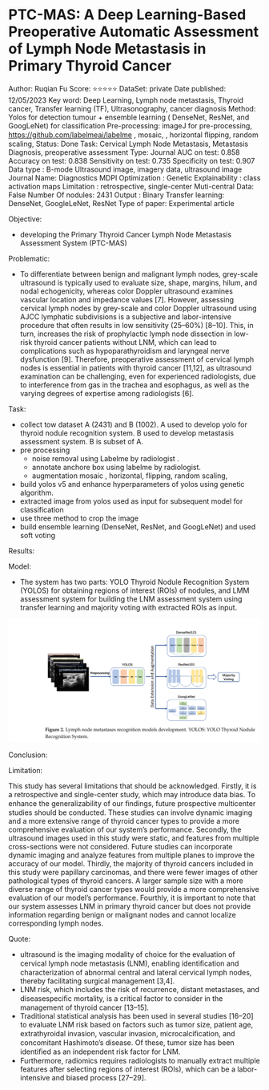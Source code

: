 # PTC-MAS: A Deep Learning-Based Preoperative Automatic Assessment of Lymph Node Metastasis in Primary Thyroid Cancer

Author: Ruqian Fu
Score: ⭐️⭐️⭐️⭐️⭐️
DataSet: private
Date published: 12/05/2023
Key word: Deep Learning, Lymph node metastasis, Thyroid cancer, Transfer learning (TF), Ultrasonography, cancer diagnosis
Method: Yolos for detection tumour + ensemble learning ( DenseNet, ResNet, and GoogLeNet) for classification 
Pre-processing: imageJ for pre-processing, https://github.com/labelmeai/labelme , mosaic, , horizontal ﬂipping, random scaling, 
Status: Done
Task: Cervical Lymph Node Metastasis, Metastasis Diagnosis, preoperative assessment
Type: Journal
AUC on test: 0.858
Accuracy on test: 0.838
Sensitivity on test: 0.735
Specificity on test: 0.907
Data type : B-mode Ultrasound image, imagery data, ultrasound image
Journal Name: Diagnostics MDPI
Optimization : Genetic
Explainability : class activation maps
Limitation : retrospective, single-center
Muti-central Data: False
Number Of nodules: 2431
Output : Binary
Transfer learning: DenseNet, GoogleLeNet, ResNet
Type of paper: Experimental article

Objective:

- developing the Primary Thyroid Cancer Lymph Node Metastasis Assessment System (PTC-MAS)

Problematic:

- To differentiate between benign and malignant lymph nodes, grey-scale ultrasound is typically used to evaluate size, shape, margins, hilum, and nodal echogenicity, whereas color Doppler ultrasound examines vascular location and impedance values [7]. However, assessing cervical lymph nodes by grey-scale and color Doppler ultrasound using AJCC lymphatic subdivisions is a subjective and labor-intensive procedure that often results in low sensitivity (25–60%) [8–10]. This, in turn, increases the risk of prophylactic lymph node dissection in low-risk thyroid cancer patients without LNM, which can lead to complications such as hypoparathyroidism and laryngeal nerve dysfunction [9]. Therefore, preoperative assessment of cervical lymph nodes is essential in patients with thyroid cancer [11,12], as ultrasound examination can be challenging, even for experienced radiologists, due to interference from gas in the trachea and esophagus, as well as the varying degrees of expertise among radiologists [6].

Task:

- collect tow dataset A (2431) and B (1002). A used to develop yolo for thyroid nodule recognition system. B used to develop metastasis assessment system. B is subset of A.
- pre processing
    - noise removal using Labelme by radiologist .
    - annotate anchore box using labelme by radiologist.
    - augmentation  mosaic , horizontal, flipping, random scaling,
- build yolos  v5 and enhance hyperparameters of yolos using genetic algorithm.
- extracted image from yolos used as input for subsequent model for classification
- use three method to crop the image
- build ensemble learning (DenseNet, ResNet, and GoogLeNet) and used soft voting

Results:

Model:

- The system has two parts: YOLO Thyroid Nodule Recognition System (YOLOS) for obtaining regions
of interest (ROIs) of nodules, and LMM assessment system for building the LNM assessment system
using transfer learning and majority voting with extracted ROIs as input.

![Untitled](PTC-MAS%20A%20Deep%20Learning-Based%20Preoperative%20Automat%20b058ca56dd2b417189088abf5754f689/Untitled.png)

Conclusion:

Limitation:

This study has several limitations that should be acknowledged. Firstly, it is a retrospective and single-center study, which may introduce data bias. To enhance the generalizability of our ﬁndings, future prospective multicenter studies should be conducted. These studies can involve dynamic imaging and a more extensive range of thyroid cancer types to provide a more comprehensive evaluation of our system’s performance. Secondly, the ultrasound images used in this study were static, and features from multiple cross-sections were not considered. Future studies can incorporate dynamic imaging and analyze features from multiple planes to improve the accuracy of our model. Thirdly, the majority of thyroid cancers included in this study were papillary carcinomas, and there were fewer images of other pathological types of thyroid cancers. A larger sample size with a more diverse range of thyroid cancer types would provide a more comprehensive evaluation of our model’s performance. Fourthly, it is important to note that our system assesses LNM in primary thyroid cancer but does not provide information regarding benign or malignant nodes and cannot localize corresponding lymph nodes.

Quote:

- ultrasound is the imaging modality of choice for the evaluation of cervical lymph node metastasis (LNM), enabling identiﬁcation and characterization of abnormal central and lateral cervical lymph nodes, thereby facilitating surgical management [3,4].
- LNM risk, which includes the risk of recurrence, distant metastases, and diseasespeciﬁc mortality, is a critical factor to consider in the management of thyroid cancer [13–15].
- Traditional statistical analysis has been used in several studies [16–20] to evaluate LNM risk based on factors such as tumor size, patient age, extrathyroidal invasion, vascular invasion, microcalciﬁcation, and concomitant Hashimoto’s disease. Of these, tumor size
has been identiﬁed as an independent risk factor for LNM.
- Furthermore, radiomics requires radiologists to manually extract multiple features after selecting regions of interest (ROIs), which can be a labor-intensive and biased process [27–29].